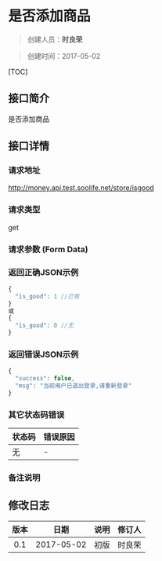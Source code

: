 
# 是否添加商品
>创建人员：**时良荣**

>创建时间：2017-05-02

[TOC]


## 接口简介
是否添加商品

## 接口详情

### 请求地址
http://money.api.test.soolife.net/store/isgood

### 请求类型
get

### 请求参数 (Form Data)

### 返回正确JSON示例
```javascript
{
  "is_good": 1 //已有
}
或
{
  "is_good": 0 //无
}
```
### 返回错误JSON示例
```javascript
{
  "success": false,
  "msg": "当前用户已退出登录,请重新登录"
}
```

### 其它状态码错误
| 状态码 | 错误原因     |
| :------------- | :------------- |
|无|-|

### 备注说明


## 修改日志
| 版本   | 日期         | 说明   | 修订人  |
| :----: | :----------: | :---- | :---- |
| 0.1  | 2017-05-02 | 初版   | 时良荣  |
